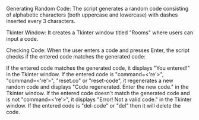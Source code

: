 Generating Random Code: The script generates a random code consisting of alphabetic characters (both uppercase and lowercase) with dashes inserted every 3 characters.

Tkinter Window: It creates a Tkinter window titled "Rooms" where users can input a code.

Checking Code: When the user enters a code and presses Enter, the script checks if the entered code matches the generated code:

If the entered code matches the generated code, it displays "You entered!" in the Tkinter window.
If the entered code is "command=<'re'>", "command=<'re'>", "reset.co" or "reset-code", it regenerates a new random code and displays "Code regenerated. Enter the new code." in the Tkinter window.
If the entered code doesn't match the generated code and is not "command=<'re'>", it displays "Error! Not a valid code." in the Tkinter window.
If the entered code is "del-code" or "del" then it will delete the code.
